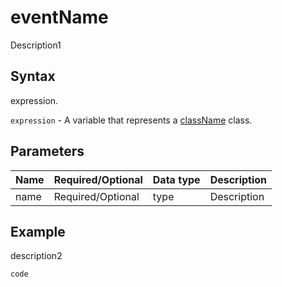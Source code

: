 # eventName

Description1

## Syntax

expression.

`expression` - A variable that represents a [className](../classLink.md) class.

## Parameters

| **Name** | **Required/Optional** | **Data type** | **Description** |
| ------------- | ------------- | ------------- | ------------- |
| name | Required/Optional | type | Description |

## Example

description2

```javascript
code
```